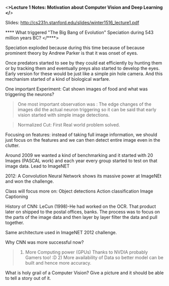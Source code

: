 <****>Lecture 1 Notes:
Motivation about Computer Vision and Deep Learning
</****>

Slides: http://cs231n.stanford.edu/slides/winter1516_lecture1.pdf


**** What triggered "The Big Bang of Evolution" Speciation during 543 million years BC?
</****>

  Speciation exploded because during this time because of  because prominent theory by Andrew Parker is that it was onset of eyes.

  Once predators started to see by they could eat efficiently by hunting them or by tracking them and eventually preys also started to develop the eyes. Early version for these would be just like a simple pin hole camera. And this mechanism started of a kind of biological warfare.

One important Experiment: Cat shown images of food and what was triggering the neurons?

> One most important observation was : The edge changes of the images did the actual neuron triggering so it can be said that early vision started with simple image detections.


> Normalized Cut: First Real world problem solved.

 Focusing on features:
 instead of taking full image information, we should just focus on the features and we can then detect entire image even in the clutter.

 Around 2009 we wanted a kind of benchmarking and it started with 20 Images (PASCAL work) and each year every group started to test on that image data.
 Lead to ImageNET

 2012: A Convolution Neural Network shows its massive power at ImageNEt and won the challenge.

Class will focus more on:
  Object detections
  Action classification
  Image Captioning

History of  CNN:
  LeCun (1998)-He had worked on the OCR. That product later on shipped to the postal offices, banks.
  The process was to focus on the parts of the image data and then layer by layer filter the data and pull together.

  Same architecture used in ImageNET 2012 challenge.


Why CNN was more successful now?
  > 1) More Computing power (GPUs) Thanks to NVDIA probably Gamers too! :D
    2) More availability of Data so better model can be built and hence more accuracy.

What is holy grail of a Computer Vision?
  Give a picture and it should be able to tell a story out of it.
